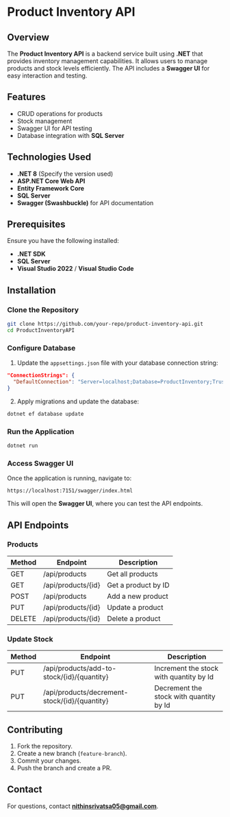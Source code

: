 # Product Inventory API
## Overview
The **Product Inventory API** is a backend service built using **.NET** that provides inventory management capabilities. It allows users to manage products and stock levels efficiently. The API includes a **Swagger UI** for easy interaction and testing.
## Features
- CRUD operations for products
- Stock management
- Swagger UI for API testing
- Database integration with **SQL Server**
## Technologies Used
- **.NET 8** (Specify the version used)
- **ASP.NET Core Web API**
- **Entity Framework Core**
- **SQL Server** 
- **Swagger (Swashbuckle)** for API documentation
## Prerequisites
Ensure you have the following installed:
- **.NET SDK**
- **SQL Server**
- **Visual Studio 2022** / **Visual Studio Code**
## Installation
### Clone the Repository
```sh
git clone https://github.com/your-repo/product-inventory-api.git
cd ProductInventoryAPI
```
### Configure Database
1. Update the `appsettings.json` file with your database connection string:
  ```json
  "ConnectionStrings": {
    "DefaultConnection": "Server=localhost;Database=ProductInventory;Trusted_Connection=True;TrustServerCertificate=True;MultipleActiveResultSets=true;encrypt=false;"
  }
  ```
2. Apply migrations and update the database:
  ```sh
  dotnet ef database update
  ```
### Run the Application
```sh
dotnet run
```
### Access Swagger UI
Once the application is running, navigate to:
```
https://localhost:7151/swagger/index.html
```
This will open the **Swagger UI**, where you can test the API endpoints.
## API Endpoints

### Products
| Method | Endpoint             | Description         |
|--------|----------------------|---------------------|
| GET    | /api/products        | Get all products   |
| GET    | /api/products/{id}   | Get a product by ID |
| POST   | /api/products        | Add a new product  |
| PUT    | /api/products/{id}   | Update a product   |
| DELETE | /api/products/{id}   | Delete a product   |
### Update Stock
| Method | Endpoint             | Description          |
|--------|----------------------|----------------------|
| PUT    | /api/products/add-to-stock/{id}/{quantity}      | Increment the stock with quantity by Id  |
| PUT   | /api/products/decrement-stock/{id}/{quantity}      | Decrement the stock with quantity by Id  |
## Contributing
1. Fork the repository.
2. Create a new branch (`feature-branch`).
3. Commit your changes.
4. Push the branch and create a PR.
## Contact
For questions, contact **nithinsrivatsa05@gmail.com**.